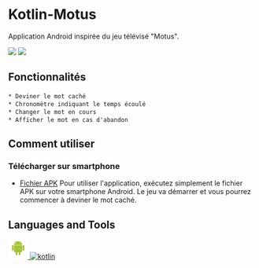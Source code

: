 # Kotlin-Motus

Application Android inspirée du jeu télévisé "Motus".

<p align="left"> 
   <img src="https://user-images.githubusercontent.com/114108511/219881649-c9d20346-0828-4364-b7ba-6a04d0886a82.jpg" width="150">
   <img src="https://user-images.githubusercontent.com/114108511/219881663-76be860f-32f8-4b49-8ab4-e2c3e4f3edc3.jpg" width="150">
</p>

## Fonctionnalités

    * Deviner le mot caché
    * Chronomètre indiquant le temps écoulé
    * Changer le mot en cours
    * Afficher le mot en cas d'abandon

## Comment utiliser
### Télécharger sur smartphone
* [Fichier APK](https://github.com/alexandreangot/kotlin-motus/blob/main/app/release/app-release.apk?raw=true)
Pour utiliser l'application, exécutez simplement le fichier APK sur votre smartphone Android. 
Le jeu va démarrer et vous pourrez commencer à deviner le mot caché.

## Languages and Tools
<p align="left"> 
   <a href="https://developer.android.com" target="_blank" rel="noreferrer"> 
      <img src="https://raw.githubusercontent.com/devicons/devicon/master/icons/android/android-original-wordmark.svg" alt="android" width="40" height="40"/> 
   </a> 
   <a href="https://kotlinlang.org" target="_blank" rel="noreferrer"> 
      <img src="https://www.vectorlogo.zone/logos/kotlinlang/kotlinlang-icon.svg" alt="kotlin" width="40" height="40"/> 
   </a> 
</p>
